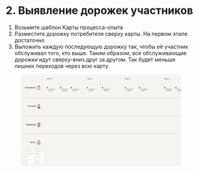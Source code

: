 # 2. Выявление дорожек участников

1. Возьмите шаблон Карты процесса-опыта
2. Разместите дорожку потребителя сверху карты. На первом этапе достаточно&#x20;
3. Выложить каждую последующую дорожку так, чтобы её участник обслуживал того, кто выше. Таким образом, все обслуживающие дорожки идут сверху-вниз друг за другом. Так будет меньше лишних переходов через всю карту

<figure><img src="../../.gitbook/assets/image.png" alt=""><figcaption></figcaption></figure>

